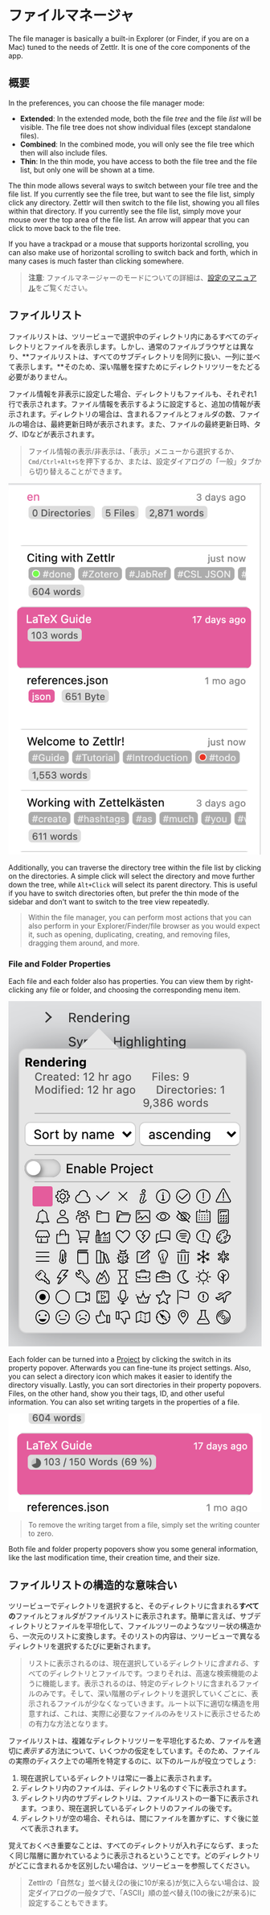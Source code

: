 # ファイルマネージャ

The file manager is basically a built-in Explorer (or Finder, if you are on a Mac) tuned to the needs of Zettlr. It is one of the core components of the app.

## 概要

In the preferences, you can choose the file manager mode:

* **Extended**: In the extended mode, both the file _tree_ and the file _list_ will be visible. The file tree does not show individual files (except standalone files).
* **Combined**: In the combined mode, you will only see the file tree which then will also include files.
* **Thin**: In the thin mode, you have access to both the file tree and the file list, but only one will be shown at a time.

The thin mode allows several ways to switch between your file tree and the file list. If you currently see the file tree, but want to see the file list, simply click any directory. Zettlr will then switch to the file list, showing you all files within that directory. If you currently see the file list, simply move your mouse over the top area of the file list. An arrow will appear that you can click to move back to the file tree.

If you have a trackpad or a mouse that supports horizontal scrolling, you can also make use of horizontal scrolling to switch back and forth, which in many cases is much faster than clicking somewhere.

> **注意**: ファイルマネージャーのモードについての詳細は、[設定のマニュアル](../reference/settings.md)をご覧ください。

## ファイルリスト

ファイルリストは、ツリービューで選択中のディレクトリ内にあるすべてのディレクトリとファイルを表示します。しかし、通常のファイルブラウザとは異なり、**ファイルリストは、すべてのサブディレクトリを同列に扱い、一列に並べて表示します。**そのため、深い階層を探すためにディレクトリツリーをたどる必要がありません。

ファイル情報を非表示に設定した場合、ディレクトリもファイルも、それぞれ1行で表示されます。ファイル情報を表示するように設定すると、追加の情報が表示されます。ディレクトリの場合は、含まれるファイルとフォルダの数、ファイルの場合は、最終更新日時が表示されます。また、ファイルの最終更新日時、タグ、IDなどが表示されます。

> ファイル情報の表示/非表示は、「表示」メニューから選択するか、`Cmd/Ctrl+Alt+S`を押下するか、または、設定ダイアログの「一般」タブから切り替えることができます。

![ファイルのメタ情報](../img/file_meta.png)

Additionally, you can traverse the directory tree within the file list by clicking on the directories. A simple click will select the directory and move further down the tree, while `Alt+Click` will select its parent directory. This is useful if you have to switch directories often, but prefer the thin mode of the sidebar and don't want to switch to the tree view repeatedly.

> Within the file manager, you can perform most actions that you can also perform in your Explorer/Finder/file browser as you would expect it, such as opening, duplicating, creating, and removing files, dragging them around, and more.

### File and Folder Properties

Each file and each folder also has properties. You can view them by right-clicking any file or folder, and choosing the corresponding menu item.

![A properties dialog for a directory](../img/directory_properties.png)

Each folder can be turned into a [Project](../academic/projects.md) by clicking the switch in its property popover. Afterwards you can fine-tune its project settings. Also, you can select a directory icon which makes it easier to identify the directory visually. Lastly, you can sort directories in their property popovers. Files, on the other hand, show you their tags, ID, and other useful information. You can also set writing targets in the properties of a file.

![Writing Targets Counter](../img/writing_targets.png)

> To remove the writing target from a file, simply set the writing counter to zero.

Both file and folder property popovers show you some general information, like the last modification time, their creation time, and their size.

## ファイルリストの構造的な意味合い

ツリービューでディレクトリを選択すると、そのディレクトリに含まれる**すべての**ファイルとフォルダがファイルリストに表示されます。簡単に言えば、サブディレクトリとファイルを平坦化して、ファイルツリーのようなツリー状の構造から、一次元のリストに変換します。そのリストの内容は、ツリービューで異なるディレクトリを選択するたびに更新されます。

> リストに表示されるのは、現在選択しているディレクトリに*含まれる*、すべてのディレクトリとファイルです。つまりそれは、高速な検索機能のように機能します。表示されるのは、特定のディレクトリに含まれるファイルのみです。そして、深い階層のディレクトリを選択していくごとに、表示されるファイルが少なくなっていきます。ルート以下に適切な構造を用意すれば、これは、実際に必要なファイルのみをリストに表示させるための有力な方法となります。

ファイルリストは、複雑なディレクトリツリーを平坦化するため、ファイルを適切に*表示する*方法について、いくつかの仮定をしています。そのため、ファイルの実際のディスク上での場所を特定するのに、以下のルールが役立つでしょう:

1. 現在選択しているディレクトリは常に一番上に表示されます。
2. ディレクトリ内のファイルは、ディレクトリ名のすぐ下に表示されます。
3. ディレクトリ内のサブディレクトリは、ファイルリストの一番下に表示されます。つまり、現在選択しているディレクトリのファイルの後です。
4. ディレクトリが空の場合、それらは、間にファイルを置かずに、すぐ後に並べて表示されます。

覚えておくべき重要なことは、すべてのディレクトリが入れ子にならず、まったく同じ階層に置かれているように表示されるということです。どのディレクトリがどこに含まれるかを区別したい場合は、ツリービューを参照してください。

> Zettlrの「自然な」並べ替え(2の後に10が来る)が気に入らない場合は、設定ダイアログの一般タブで、「ASCII」順の並べ替え(10の後に2が来る)に設定することもできます。
